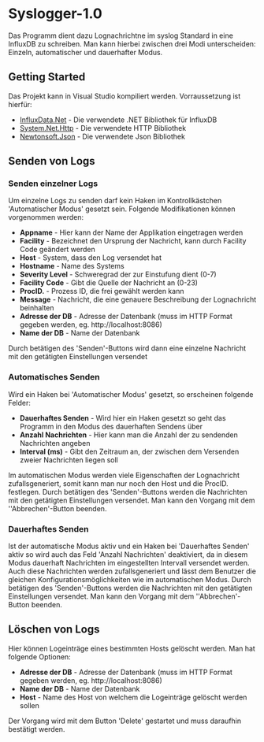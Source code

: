 # Syslogger-1.0
Das Programm dient dazu Lognachrichtne im syslog Standard in eine InfluxDB zu schreiben.
Man kann hierbei zwischen drei Modi unterscheiden: Einzeln, automatischer und dauerhafter Modus.

## Getting Started

Das Projekt kann in Visual Studio kompiliert werden. Vorraussetzung ist hierfür:
* [InfluxData.Net](https://github.com/pootzko/InfluxData.Net#api-reference) - Die verwendete .NET Bibliothek für InfluxDB
* [System.Net.Http](https://www.nuget.org/packages/System.Net.Http/) - Die verwendete HTTP Bibliothek
* [Newtonsoft.Json](https://github.com/JamesNK/Newtonsoft.Json) - Die verwendete Json Bibliothek

## Senden von Logs
### Senden einzelner Logs
Um einzelne Logs zu senden darf kein Haken im Kontrollkästchen 'Automatischer Modus' gesetzt sein.
Folgende Modifikationen können vorgenommen werden:
* **Appname** - Hier kann der Name der Applikation eingetragen werden
* **Facility** - Bezeichnet den Ursprung der Nachricht, kann durch Facility Code geändert werden
* **Host** - System, dass den Log versendet hat
* **Hostname** - Name des Systems
* **Severity Level** - Schweregrad der zur Einstufung dient (0-7)
* **Facility Code** - Gibt die Quelle der Nachricht an (0-23)
* **ProcID.** - Prozess ID, die frei gewählt werden kann
* **Message** - Nachricht, die eine genauere Beschreibung der Lognachricht beinhalten
* **Adresse der DB** - Adresse der Datenbank (muss im HTTP Format gegeben werden, eg. http://localhost:8086)
* **Name der DB** - Name der Datenbank

Durch betätigen des 'Senden'-Buttons wird dann eine einzelne Nachricht mit den getätigten Einstellungen versendet

### Automatisches Senden
Wird ein Haken bei 'Automatischer Modus' gesetzt, so erscheinen folgende Felder:
* **Dauerhaftes Senden** - Wird hier ein Haken gesetzt so geht das Programm in den Modus des dauerhaften Sendens über
* **Anzahl Nachrichten** - Hier kann man die Anzahl der zu sendenden Nachrichten angeben
* **Interval (ms)** - Gibt den Zeitraum an, der zwischen dem Versenden zweier Nachrichten liegen soll

Im automatischen Modus werden viele Eigenschaften der Lognachricht zufallsgeneriert, somit kann man nur noch
den Host und die ProcID. festlegen.
Durch betätigen des 'Senden'-Buttons werden die Nachrichten mit den getätigten Einstellungen versendet. 
Man kann den Vorgang mit dem ''Abbrechen'-Button beenden.


### Dauerhaftes Senden
Ist der automatische Modus aktiv und ein Haken bei 'Dauerhaftes Senden' aktiv so wird auch das Feld 'Anzahl Nachrichten' deaktiviert,
da in diesem Modus dauerhaft Nachrichten im eingestellten Intervall versendet werden. Auch diese Nachrichten werden zufallsgeneriert
und lässt dem Benutzer die gleichen Konfigurationsmöglichkeiten wie im automatischen Modus.
Durch betätigen des 'Senden'-Buttons werden die Nachrichten mit den getätigten Einstellungen versendet. 
Man kann den Vorgang mit dem ''Abbrechen'-Button beenden.

## Löschen von Logs
Hier können Logeinträge eines bestimmten Hosts gelöscht werden. Man hat folgende Optionen:
* **Adresse der DB** - Adresse der Datenbank (muss im HTTP Format gegeben werden, eg. http://localhost:8086)
* **Name der DB** - Name der Datenbank
* **Host** - Name des Host von welchem die Logeinträge gelöscht werden sollen

Der Vorgang wird mit dem Button 'Delete' gestartet und muss daraufhin bestätigt werden.

